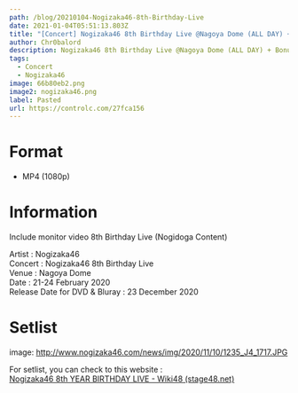 ```yaml
---
path: /blog/20210104-Nogizaka46-8th-Birthday-Live
date: 2021-01-04T05:51:13.803Z
title: "[Concert] Nogizaka46 8th Birthday Live @Nagoya Dome (ALL DAY) + Bonus Disc"
author: Chr0balord
description: Nogizaka46 8th Birthday Live @Nagoya Dome (ALL DAY) + Bonus Disc
tags:
  - Concert
  - Nogizaka46
image: 66b80eb2.png
image2: nogizaka46.png
label: Pasted
url: https://controlc.com/27fca156
---
```

# Format

* MP4 (1080p)

# Information

Include monitor video 8th Birthday Live (Nogidoga Content)

Artist : Nogizaka46 <br> Concert : Nogizaka46 8th Birthday Live <br> Venue : Nagoya Dome <br> Date : 21-24 February 2020 <br> Release Date for DVD & Bluray : 23 December 2020

# Setlist

image: http://www.nogizaka46.com/news/img/2020/11/10/1235_J4_1717.JPG

For setlist, you can check to this website : \
[Nogizaka46 8th YEAR BIRTHDAY LIVE - Wiki48 (stage48.net)](http://stage48.net/wiki/index.php/Nogizaka46_8th_YEAR_BIRTHDAY_LIVE)